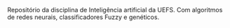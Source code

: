 Repositório da disciplina de Inteligência artificial da UEFS. Com algoritmos de redes neurais, classificadores Fuzzy e genéticos.
